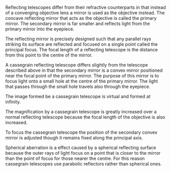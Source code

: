 Reflecting telescopes differ from their refractive counterparts in that instead of a converging objective lens a mirror is used as the objective instead. The concave reflecting mirror that acts as the objective is called the primary mirror. The secondary mirror is far smaller and reflects light from the primary mirror into the eyepiece.

The reflecting mirror is precisely designed such that any parallel rays striking its surface are reflected and focused on a single point called the principal focus. The focal length of a reflecting telescope is the distance from this point to the centre of the mirror.

A cassegrain reflecting telescope differs slightly from the telescope described above in that the secondary mirror is a convex mirror positioned near the focal point of the primary mirror. The purpose of this mirror is to focus light onto a small hole at the centre of the primary mirror. The light that passes through the small hole travels also through the eyepiece.

The image formed be a cassegrain telescope is virtual and formed at infinity.

The magnification by a cassegrain telescope is greatly increased over a normal reflecting telescope because the focal length of the objective is also increased.

To focus the cassegrain telescope the position of the secondary convex mirror is adjusted though it remains 
fixed along 
the principal axis.

Spherical aberration is a effect caused by a spherical reflecting surface because the outer rays of light focus on a point that is closer to the mirror than the point of focus for those nearer the centre. For this reason cassegrain telescopes use parabolic reflectors rather than spherical ones.
